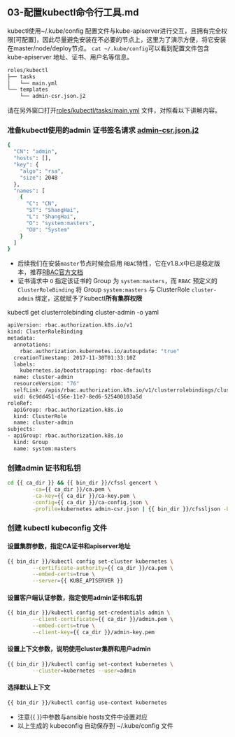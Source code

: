 ## 03-配置kubectl命令行工具.md

kubectl使用~/.kube/config 配置文件与kube-apiserver进行交互，且拥有完全权限[可配置]，因此尽量避免安装在不必要的节点上，这里为了演示方便，将它安装在master/node/deploy节点。
`cat ~/.kube/config`可以看到配置文件包含 kube-apiserver 地址、证书、用户名等信息。

``` bash
roles/kubectl
├── tasks
│   └── main.yml
└── templates
    └── admin-csr.json.j2
```
请在另外窗口打开[roles/kubectl/tasks/main.yml](../roles/kubectl/tasks/main.yml) 文件，对照看以下讲解内容。

### 准备kubectl使用的admin 证书签名请求 [admin-csr.json.j2](../roles/kubectl/templates/admin-csr.json.j2)

``` bash
{
  "CN": "admin",
  "hosts": [],
  "key": {
    "algo": "rsa",
    "size": 2048
  },
  "names": [
    {
      "C": "CN",
      "ST": "ShangHai",
      "L": "ShangHai",
      "O": "system:masters",
      "OU": "System"
    }
  ]
}

```
+ 后续我们在安装`master`节点时候会启用 `RBAC`特性，它在v1.8.x中已是稳定版本，推荐[RBAC官方文档](https://kubernetes.io/docs/admin/authorization/rbac/)
+ 证书请求中 `O` 指定该证书的 Group 为 `system:masters`，而 `RBAC` 预定义的 `ClusterRoleBinding` 将 Group `system:masters` 与 ClusterRole `cluster-admin` 绑定，这就赋予了kubectl**所有集群权限**

kubectl get clusterrolebinding cluster-admin -o yaml

``` bash
apiVersion: rbac.authorization.k8s.io/v1
kind: ClusterRoleBinding
metadata:
  annotations:
    rbac.authorization.kubernetes.io/autoupdate: "true"
  creationTimestamp: 2017-11-30T01:33:10Z
  labels:
    kubernetes.io/bootstrapping: rbac-defaults
  name: cluster-admin
  resourceVersion: "76"
  selfLink: /apis/rbac.authorization.k8s.io/v1/clusterrolebindings/cluster-admin
  uid: 6c9dd451-d56e-11e7-8ed6-525400103a5d
roleRef:
  apiGroup: rbac.authorization.k8s.io
  kind: ClusterRole
  name: cluster-admin
subjects:
- apiGroup: rbac.authorization.k8s.io
  kind: Group
  name: system:masters
```
### 创建admin 证书和私钥

```bash
cd {{ ca_dir }} && {{ bin_dir }}/cfssl gencert \
        -ca={{ ca_dir }}/ca.pem \
        -ca-key={{ ca_dir }}/ca-key.pem \
        -config={{ ca_dir }}/ca-config.json \
        -profile=kubernetes admin-csr.json | {{ bin_dir }}/cfssljson -bare admin
```

### 创建 kubectl kubeconfig 文件

#### 设置集群参数，指定CA证书和apiserver地址

``` bash
{{ bin_dir }}/kubectl config set-cluster kubernetes \
        --certificate-authority={{ ca_dir }}/ca.pem \
        --embed-certs=true \
        --server={{ KUBE_APISERVER }}
```

#### 设置客户端认证参数，指定使用admin证书和私钥

``` bash
{{ bin_dir }}/kubectl config set-credentials admin \
        --client-certificate={{ ca_dir }}/admin.pem \
        --embed-certs=true \
        --client-key={{ ca_dir }}/admin-key.pem
```

#### 设置上下文参数，说明使用cluster集群和用户admin

``` bash
{{ bin_dir }}/kubectl config set-context kubernetes \
        --cluster=kubernetes --user=admin
```

#### 选择默认上下文

``` bash
{{ bin_dir }}/kubectl config use-context kubernetes
```
+ 注意{{ }}中参数与ansible hosts文件中设置对应
+ 以上生成的 kubeconfig 自动保存到 ~/.kube/config 文件
